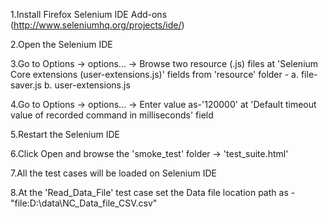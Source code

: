 1.Install Firefox Selenium IDE Add-ons (http://www.seleniumhq.org/projects/ide/)

2.Open the Selenium IDE

3.Go to Options -> options... -> Browse two resource (.js) files at 'Selenium Core extensions (user-extensions.js)' fields from 'resource' folder - a. file-saver.js b. user-extensions.js

4.Go to Options -> options... -> Enter value as-'120000' at 'Default timeout value of recorded command in milliseconds' field

5.Restart the Selenium IDE

6.Click Open and browse the 'smoke_test' folder -> 'test_suite.html'

7.All the test cases will be loaded on Selenium IDE

8.At the 'Read_Data_File' test case set the Data file location path as - "file:D:\data\NC_Data_file_CSV.csv"
